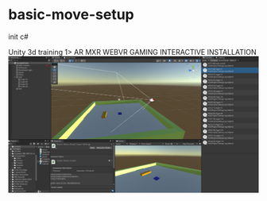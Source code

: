# basic-move-setup
 init c# 

Unity 3d training 
1> AR MXR WEBVR GAMING INTERACTIVE INSTALLATION
![alt text](https://github.com/remidatroa/basic-move-setup/blob/main/screencast-unity-1.png)